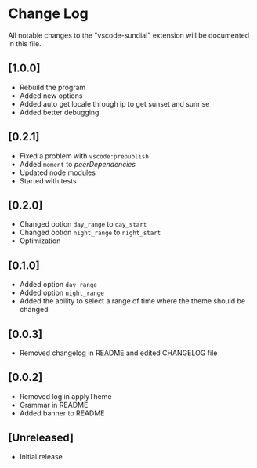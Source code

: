 # Change Log

All notable changes to the "vscode-sundial" extension will be documented in this file.

## [1.0.0]
- Rebuild the program
- Added new options
- Added auto get locale through ip to get sunset and sunrise
- Added better debugging

## [0.2.1]
- Fixed a problem with `vscode:prepublish`
- Added `moment` to *peerDependencies*
- Updated node modules
- Started with tests

## [0.2.0]
- Changed option `day_range` to `day_start`
- Changed option `night_range` to `night_start`
- Optimization

## [0.1.0]
- Added option `day_range`
- Added option `night_range`
- Added the ability to select a range of time where the theme should be changed

## [0.0.3]
- Removed changelog in README and edited CHANGELOG file

## [0.0.2]
- Removed log in applyTheme
- Grammar in README
- Added banner to README

## [Unreleased]
- Initial release